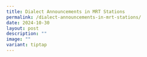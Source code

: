 ```yaml
---
title: Dialect Announcements in MRT Stations
permalink: /dialect-announcements-in-mrt-stations/
date: 2024-10-30
layout: post
description: ""
image: ""
variant: tiptap
---
```

